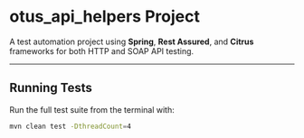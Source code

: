 # otus_api_helpers Project

A test automation project using **Spring**, **Rest Assured**, and **Citrus** frameworks for both HTTP and SOAP API testing.

---

## Running Tests

Run the full test suite from the terminal with:

```bash
mvn clean test -DthreadCount=4
